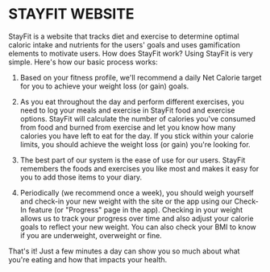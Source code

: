# STAYFIT WEBSITE
StayFit is a website that tracks diet and exercise to determine optimal caloric intake and nutrients for the users' goals and uses gamification elements to motivate users.
How does StayFit work?
Using StayFit is very simple. Here's how our basic process works: 

1. Based on your fitness profile, we'll recommend a daily Net Calorie target for you to achieve your weight loss (or gain) goals. 

2. As you eat throughout the day and perform different exercises, you need to log your meals and exercise in StayFit food and exercise options. StayFit will calculate the number of calories you've consumed from food and burned from exercise and let you know how many calories you have left to eat for the day. If you stick within your calorie limits, you should achieve the weight loss (or gain) you're looking for. 

3. The best part of our system is the ease of use for our users. StayFit remembers the foods and exercises you like most and makes it easy for you to add those items to your diary. 

4. Periodically (we recommend once a week), you should weigh yourself and check-in your new weight with the site or the app using our Check-In feature (or "Progress" page in the app). Checking in your weight allows us to track your progress over time and also adjust your calorie goals to reflect your new weight. You can also check your BMI to know if you are underweight, overweight or fine.

That's it! Just a few minutes a day can show you so much about what you're eating and how that impacts your health.
